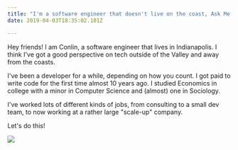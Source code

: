 ```yaml
---
title: "I'm a software engineer that doesn't live on the coast, Ask Me Anything!"
date: 2019-04-03T18:35:02.101Z

---
```

Hey friends! I am Conlin, a software engineer that lives in Indianapolis. I think I've got a good perspective on tech outside of the Valley and away from the coasts.

I've been a developer for a while, depending on how you count. I got paid to write code for the first time almost 10 years ago. I studied Economics in college with a minor in Computer Science and (almost) one in Sociology.

I've worked lots of different kinds of jobs, from consulting to a small dev team, to now working at a rather large "scale-up" company.

Let's do this!

![](https://wuz.fyi/gifs/cigar-jeff.gif)
